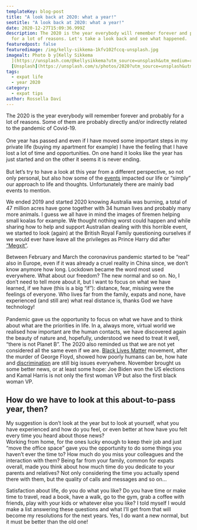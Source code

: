 ```yaml
---
templateKey: blog-post
title: "A look back at 2020: what a year!"
seotitle: "A look back at 2020: what a year!"
date: 2020-12-27T15:09:36.999Z
description: The 2020 is the year everybody will remember forever and probably
  for a lot of reasons. Let's take a look back and see what happened.
featuredpost: false
featuredimage: /img/kelly-sikkema-1kfv102fccq-unsplash.jpg
imagealt: Photo b y[Kelly Sikkema
  ](https://unsplash.com/@kellysikkema?utm_source=unsplash&utm_medium=referral&utm_content=creditCopyText)on
  [Unsplash](https://unsplash.com/s/photos/2020?utm_source=unsplash&utm_medium=referral&utm_content=creditCopyText)
tags:
  - expat life
  - year 2020
category:
  - expat tips
author: Rossella Daví
---
```

The 2020 is the year everybody will remember forever and probably for a lot of reasons. Some of them are probably directly and/or indirectly related to the pandemic of Covid-19.\
\
One year has passed and even if I have moved some important steps in my private life (buying my apartment for example) I have the feeling that I have lost a lot of time and opportunities. On one hand it looks like the year has just started and on the other it seems it is never ending.\
\
But let’s try to have a look at this year from a different perspective, so not only personal, but also how some of the [events](https://nypost.com/list/major-2020-events/) impacted our life or “simply” our approach to life and thoughts. Unfortunately there are mainly bad events to mention.

We ended 2019 and started 2020 knowing Australia was burning, a total of 47 million acres have gone together with 34 human lives and probably many more animals. I guess we all have in mind the images of firemen helping small koalas for example. We thought nothing worst could happen and while sharing how to help and support Australian dealing with this horrible event, we started to look (again) at the British Royal Family questioning ourselves if we would ever have leave all the privileges as Prince Harry did after [“Megxit”](https://en.wikipedia.org/wiki/Megxit).

Between February and March the coronavirus pandemic started to be “real” also in Europe, even if it was already a cruel reality in China since, we don’t know anymore how long. Lockdown became the word most used everywhere. What about our freedom? The new normal and so on. No, I don’t need to tell more about it, but I want to focus on what we have learned, if we have (this is a big “if”): distance, fear, missing were the feelings of everyone. Who lives far from the family, expats and none, have experienced (and still are) what real distance is, thanks God we have technology!\
\
Pandemic gave us the opportunity to focus on what we have and to think about what are the priorities in life. In a, always more, virtual world we realised how important are the human contacts, we have discovered again the beauty of nature and, hopefully, understood we need to treat it well, “there is not Planet B”. The 2020 also reminded us that we are not yet considered all the same even if we are. [Black Lives Matter](https://blacklivesmatter.com/) movement, after the murder of George Floyd, showed how poorly humans can be, how hate and [discrimination](https://www.thexpatmagazine.com/blog/2020-07-02-what-do-we-mean-by-minority-group-lios-experience-as-a-black-italian-guy-in-holland/) are still big issues everywhere. November brought us some better news, or at least some hope: Joe Biden won the US elections and Kamal Harris is not only the first woman VP but also the first black woman VP.

## **How do we have to look at this about-to-pass year, then?**

My suggestion is don’t look at the year but to look at yourself, what you have experienced and how do you feel, or even better at how have you felt every time you heard about those news?\
Working from home, for the ones lucky enough to keep their job and just “move the office space” gave you the opportunity to do some things you haven’t ever the time to? How much do you miss your colleagues and the interaction with them? Being far from your family, common for expats overall, made you think about how much time do you dedicate to your parents and relatives? Not only considering the time you actually spend there with them, but the quality of calls and messages and so on…

Satisfaction about life, do you do what you like? Do you have time or make time to travel, read a book, have a walk, go to the gym, grab a coffee with friends, play with your kids or whatever else you like? I told myself I would make a list answering these questions and what I’ll get from that will become my resolutions for the next years. Yes, I do want a new normal, but it must be better than the old one!